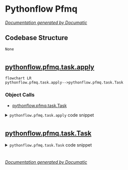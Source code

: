 # Pythonflow Pfmq

[_Documentation generated by Documatic_](https://www.documatic.com)

<!---Documatic-section-Codebase Structure-start--->
## Codebase Structure

<!---Documatic-block-system_architecture-start--->
```mermaid
None
```
<!---Documatic-block-system_architecture-end--->

# #
<!---Documatic-section-Codebase Structure-end--->

<!---Documatic-section-pythonflow.pfmq.task.apply-start--->
## [pythonflow.pfmq.task.apply](6-pythonflow_pfmq.md#pythonflow.pfmq.task.apply)

<!---Documatic-section-apply-start--->
```mermaid
flowchart LR
pythonflow.pfmq.task.apply-->pythonflow.pfmq.task.Task
```

### Object Calls

* [pythonflow.pfmq.task.Task](6-pythonflow_pfmq.md#pythonflow.pfmq.task.Task)

<!---Documatic-block-pythonflow.pfmq.task.apply-start--->
<details>
	<summary><code>pythonflow.pfmq.task.apply</code> code snippet</summary>

```python
def apply(request, frontend_address, **kwargs):
    task = Task([request], frontend_address, start=False, **kwargs)
    task.run()
    for result in task.iter_results(timeout=0):
        return result
```
</details>
<!---Documatic-block-pythonflow.pfmq.task.apply-end--->
<!---Documatic-section-apply-end--->

# #
<!---Documatic-section-pythonflow.pfmq.task.apply-end--->

<!---Documatic-section-pythonflow.pfmq.task.Task-start--->
## [pythonflow.pfmq.task.Task](6-pythonflow_pfmq.md#pythonflow.pfmq.task.Task)

<!---Documatic-section-Task-start--->
<!---Documatic-block-pythonflow.pfmq.task.Task-start--->
<details>
	<summary><code>pythonflow.pfmq.task.Task</code> code snippet</summary>

```python
class Task(Base):

    def __init__(self, requests, address, dumps=None, loads=None, start=True, timeout=10, max_retries=3, max_results=1024):
        self.requests = requests
        self.address = address
        self.dumps = dumps or pickle.dumps
        self.loads = loads or pickle.loads
        self.max_results = max_results
        self.results = queue.Queue(self.max_results)
        self.timeout = timeout
        self.max_retries = max_retries
        super(Task, self).__init__(start)

    def run(self):
        context = zmq.Context.instance()
        num_retries = 0
        identity = uuid.uuid4().bytes
        pending = collections.OrderedDict()
        requests = iter(enumerate(self.requests, 0))
        current_identifier = last_identifier = None
        next_identifier = 0
        cache = {}
        while True:
            with context.socket(zmq.PAIR) as cancel, context.socket(zmq.REQ) as socket:
                cancel.connect(self._cancel_address)
                socket.setsockopt(zmq.IDENTITY, identity)
                socket.connect(self.address)
                poller = zmq.Poller()
                poller.register(socket, zmq.POLLIN)
                poller.register(cancel, zmq.POLLIN)
                LOGGER.debug('connected %s to %s', identity, self.address)
                while True:
                    LOGGER.debug('%d pending messages', len(pending))
                    identifier = message = None
                    for (candidate, item) in pending.items():
                        delta = time.time() - item['time']
                        if delta > self.timeout:
                            identifier = candidate
                            LOGGER.info('request with identifier %d timed out', identifier)
                            message = item['message']
                        break
                    if identifier is None:
                        try:
                            (identifier, request) = next(requests)
                            num_bytes = max((identifier.bit_length() + 7) // 8, 1)
                            message = [identifier.to_bytes(num_bytes, 'little'), self.dumps(request)]
                            current_identifier = identifier
                            LOGGER.debug('new request with identifier %d', identifier)
                        except StopIteration:
                            last_identifier = last_identifier or current_identifier
                            identifier = None
                            message = [b'']
                            LOGGER.debug('no more requests; waiting for responses')
                    socket.send_multipart(message)
                    LOGGER.debug('sent REQUEST with identifier %s: %s', identifier, message)
                    if identifier is not None:
                        pending[identifier] = {'message': message, 'time': time.time()}
                    del identifier
                    LOGGER.debug('polling...')
                    sockets = dict(poller.poll(1000 * self.timeout))
                    if not sockets:
                        num_retries += 1
                        LOGGER.info('time out #%d for %s after %.3f seconds', num_retries, self.address, self.timeout)
                        if self.max_retries and num_retries >= self.max_retries:
                            message = 'maximum number of retries (%d) for %s exceeded' % (self.max_retries, self.address)
                            LOGGER.error(message)
                            self.results.put(('timeout', TimeoutError(message)))
                            return
                        break
                    num_retries = 0
                    if sockets.get(cancel) == zmq.POLLIN:
                        LOGGER.debug('received CANCEL signal on %s', self._cancel_address)
                        return
                    if sockets.get(socket) == zmq.POLLIN:
                        (identifier, *response) = socket.recv_multipart()
                        if not identifier:
                            LOGGER.debug('received dispatch notification')
                            continue
                        identifier = int.from_bytes(identifier, 'little')
                        LOGGER.debug('received RESPONSE for identifier %d (next: %d, end: %s)', identifier, next_identifier, last_identifier)
                        pending.pop(identifier, None)
                        if identifier < next_identifier:
                            LOGGER.debug('dropped RESPONSE with identifier %d (next: %d)', identifier, next_identifier)
                            continue
                        cache[identifier] = response
                        while True:
                            try:
                                (status, response) = cache.pop(next_identifier)
                                status = self.STATUS[status]
                                self.results.put((status, identifier if status == 'serialization_error' else self.loads(response)))
                                if next_identifier == last_identifier:
                                    self.results.put(('end', None))
                                    return
                                next_identifier += 1
                            except KeyError:
                                break

    def iter_results(self, timeout=None):
        """
        Iterate over the results.

        Parameters
        ----------
        timeout : float
            Timeout for getting results.
        """
        while True:
            (status, result) = self.results.get(timeout=timeout)
            if status == 'ok':
                yield result
            elif status in 'error':
                (value, tb) = result
                LOGGER.error(tb)
                raise value
            elif status == 'timeout':
                raise result
            elif status == 'end':
                return
            elif status == 'serialization_error':
                raise SerializationError('failed to serialize result for request with identifier %s' % result)
            else:
                raise KeyError(status)

    def __iter__(self):
        return self.iter_results()
```
</details>
<!---Documatic-block-pythonflow.pfmq.task.Task-end--->
<!---Documatic-section-Task-end--->

# #
<!---Documatic-section-pythonflow.pfmq.task.Task-end--->

[_Documentation generated by Documatic_](https://www.documatic.com)